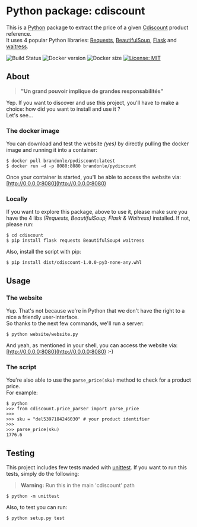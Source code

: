 # Python package: cdiscount

This is a [Python](https://www.python.org/) package to extract the price of a given [Cdiscount](https://www.cdiscount.com/) product reference.<br />
It uses 4 popular Python libraries: [Requests](https://requests.readthedocs.io/en/master/), [BeautifulSoup](https://www.crummy.com/software/BeautifulSoup/bs4/doc/#installing-beautiful-soup), [Flask](https://flask.palletsprojects.com/en/1.1.x/) and [waitress](https://docs.pylonsproject.org/projects/waitress/en/stable/).

![Build Status](https://img.shields.io/pypi/wheel/requests.svg?logo=python)
![Docker version](https://img.shields.io/docker/v/brandonle/pydiscount?logo=docker)
![Docker size](https://img.shields.io/docker/image-size/brandonle/pydiscount?logo=docker)
[![License: MIT](https://img.shields.io/badge/License-MIT-yellow.svg)](https://opensource.org/licenses/MIT)

## About
> **"Un grand pouvoir implique de grandes responsabilités"**

Yep. If you want to discover and use this project, you'll have to make a choice: how did you want to install and use it ? <br />
Let's see...

### The docker image
You can download and test the website _(yes)_ by directly pulling the docker image and running it into a container:

```
$ docker pull brandonle/pydiscount:latest
$ docker run -d -p 8080:8080 brandonle/pydiscount
```
Once your container is started, you'll be able to access the website via: [http://0.0.0.0:8080](http://0.0.0.0:8080)

### Locally

If you want to explore this package, above to use it, please make sure you have the 4 libs *(Requests, BeautifulSoup, Flask & Waitress)* installed. If not, please run:

```
$ cd cdiscount
$ pip install flask requests BeautifulSoup4 waitress
```

Also, install the script with pip:

```
$ pip install dist/cdiscount-1.0.0-py3-none-any.whl   
```

## Usage

### The website
Yup. That's not because we're in Python that we don't have the right to a nice a friendly user-interface. <br />
So thanks to the next few commands, we'll run a server:

```
$ python website/website.py
```
And yeah, as mentioned in your shell, you can access the website via: [http://0.0.0.0:8080](http://0.0.0.0:8080) :-)
<br />

### The script

You're also able to use the `parse_price(sku)` method to check for a product price.<br />
For example:

```
$ python
>>> from cdiscount.price_parser import parse_price
>>> 
>>> sku = "del5397184246030" # your product identifier
>>> 
>>> parse_price(sku)
1776.6
```

## Testing

This project includes few tests maded with [unittest](https://docs.python.org/fr/3/library/unittest.html). If you want to run this tests, simply do the following:
> **Warning:** Run this in the main 'cdiscount' path

```
$ python -m unittest
```

Also, to test you can run:

```
$ python setup.py test
```